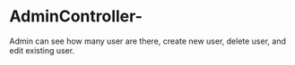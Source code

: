 # AdminController-
Admin can see how many user are there, create new user, delete user, and edit existing user.  
